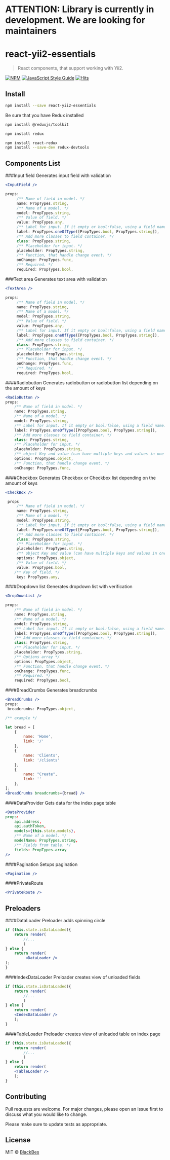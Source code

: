 # ATTENTION: Library is currently in development. We are looking for maintainers


# react-yii2-essentials

> React components, that support working with Yii2.

[![NPM](https://img.shields.io/npm/v/react-yii2-essentials.svg)](https://www.npmjs.com/package/react-yii2-essentials) [![JavaScript Style Guide](https://img.shields.io/badge/code_style-standard-brightgreen.svg)](https://standardjs.com) [![Hits](https://hits.seeyoufarm.com/api/count/incr/badge.svg?url=https%3A%2F%2Fgithub.com%2FBlackBes%2Freact-yii2-essentials&count_bg=%2379C83D&title_bg=%23555555&icon=react.svg&icon_color=%2361DBFB&title=hits&edge_flat=false)](https://hits.seeyoufarm.com)

## Install

```bash
npm install --save react-yii2-essentials
```
Be sure that you have Redux installed

```bash
npm install @reduxjs/toolkit

npm install redux

npm install react-redux
npm install --save-dev redux-devtools
```


## Components List
###Input field
Generates input field with validation

```jsx
<InputField />

props:
     /** Name of field in model. */
     name: PropTypes.string,
     /** Name of a model. */
     model: PropTypes.string,
     /** Value of field. */
     value: PropTypes.any,
     /** Label for input. If it empty or bool:false, using a field name. */
     label: PropTypes.oneOfType([PropTypes.bool, PropTypes.string]),
     /** Add more classes to field container. */
     class: PropTypes.string,
     /** Placeholder for input. */
     placeholder: PropTypes.string,
     /** Function, that handle change event. */
     onChange: PropTypes.func,
     /** Required. */
     required: PropTypes.bool,
```

###Text area
Generates text area with validation

```jsx
<TextArea />

props:
     /** Name of field in model. */
     name: PropTypes.string,
     /** Name of a model. */
     model: PropTypes.string,
     /** Value of field. */
     value: PropTypes.any,
     /** Label for input. If it empty or bool:false, using a field name. */
     label: PropTypes.oneOfType([PropTypes.bool, PropTypes.string]),
     /** Add more classes to field container. */
     class: PropTypes.string,
     /** Placeholder for input. */
     placeholder: PropTypes.string,
     /** Function, that handle change event. */
     onChange: PropTypes.func,
     /** Required. */
     required: PropTypes.bool,
```

####Radiobutton
Generates radiobutton or radiobutton list depending on the amount of keys

```jsx
<RadioButton />
props:
    /** Name of field in model. */
    name: PropTypes.string,
    /** Name of a model. */
    model: PropTypes.string,
    /** Label for input. If it empty or bool:false, using a field name. */
    label: PropTypes.oneOfType([PropTypes.bool, PropTypes.string]),
    /** Add more classes to field container. */
    class: PropTypes.string,
    /** Placeholder for input. */
    placeholder: PropTypes.string,
    /** object Key and value (can have multiple keys and values in one object)*/
    options: PropTypes.object,
    /** Function, that handle change event. */
    onChange: PropTypes.func,
```

####Checkbox
Generates Checkbox or Checkbox list depending on the amount of keys

```jsx
<CheckBox />

 props
     /** Name of field in model. */
     name: PropTypes.string,
     /** Name of a model. */
     model: PropTypes.string,
     /** Label for input. If it empty or bool:false, using a field name. */
     label: PropTypes.oneOfType([PropTypes.bool, PropTypes.string]),
     /** Add more classes to field container. */
     class: PropTypes.string,
     /** Placeholder for input. */
     placeholder: PropTypes.string,
     /** object Key and value (can have multiple keys and values in one object)*/
     options: PropTypes.object,
     /** Value of field. */
     value: PropTypes.bool,
    /** Key of field. */
     key: PropTypes.any,
```

####Dropdown list
Generates dropdown list with verification

```jsx
<DropDownList />

props:
    /** Name of field in model. */
    name: PropTypes.string,
    /** Name of a model. */
    model: PropTypes.string,
    /** Label for input. If it empty or bool:false, using a field name. */
    label: PropTypes.oneOfType([PropTypes.bool, PropTypes.string]),
    /** Add more classes to field container. */
    class: PropTypes.string,
    /** Placeholder for input. */
    placeholder: PropTypes.string,
    /** Options array */
    options: PropTypes.object,
    /** Function, that handle change event. */
    onChange: PropTypes.func,
    /** Required. */
    required: PropTypes.bool,
```
####BreadCrumbs
Generates breadcrumbs

```jsx
<BreadCrumbs />
props:
 breadcrumbs: PropTypes.object,

/** example */

let bread = [
    {
        name: 'Home',
        link: '/'
    },
    {
        name: 'Clients',
        link: '/clients'
    },
    {
        name: "Create",
        link: ''
    },
];
<BreadCrumbs breadcrumbs={bread} />
```

####DataProvider
Gets data for the index page table

```jsx
<DataProvider
props:
    api.address,
    api.authToken,
    models={this.state.models},
    /** Name of a model. */
    modelName: PropTypes.string,
    /** Fields from table. */
    fields: PropTypes.array
/>
```

####Pagination
Setups pagination

```jsx
<Pagination />
```
####PrivateRoute
```jsx
<PrivateRoute />
```

Preloaders
---
####DataLoader
Preloader adds spinning circle
```jsx
if (this.state.isDataLoaded){
    return render(
        //...
        )
} else {
    return render(
         <DataLoader />
);
}
```
####IndexDataLoader
Preloader creates view of unloaded fields
```jsx
if (this.state.isDataLoaded){
    return render(
        //...
        )
} else {
    return render(
    <IndexDataLoader />
    );
}
```
####TableLoader
Preloader creates view of unloaded table on index page
```jsx
if (this.state.isDataLoaded){
    return render(
        //...
        )
} else {
    return render(
    <TableLoader />
    );
}
```

## Contributing
Pull requests are welcome. For major changes, please open an issue first to discuss what you would like to change.

Please make sure to update tests as appropriate.

## License

MIT © [BlackBes](https://github.com/BlackBes)

